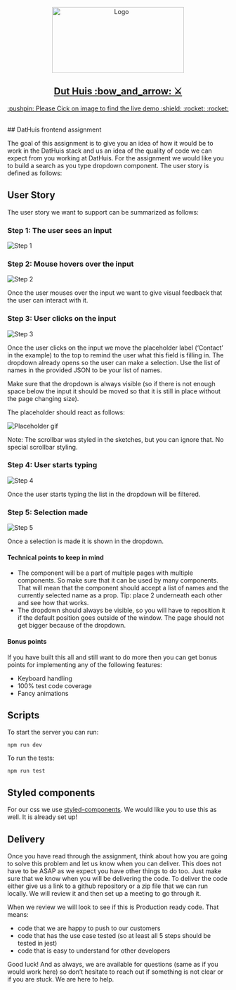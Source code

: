 <p align="center">
  <a href="https://dathuis-assigment.netlify.app/">
   <img src="https://www.vacaturevia.nl/wp-content/uploads/job-manager-uploads/company_logo_image/2018/03/dathuisLogo-ginny-1.png" alt="Logo" width="300" height="150">
<h2 align="center"> Dut Huis 	:bow_and_arrow: ⚔️</h2>
<p align="center"> :pushpin: Please  Cick on image to find the live demo 	:shield: :rocket:	:rocket: </p>
  </a>
  </br>
## DatHuis frontend assignment

The goal of this assignment is to give you an idea of how it would be to work in the DatHuis stack and us an idea of the quality of code we can expect from you working at DatHuis. For the assignment we would like you to build a search as you type dropdown component. The user story is defined as follows:

## User Story

The user story we want to support can be summarized as follows:

### Step 1: The user sees an input

![Step 1](https://user-images.githubusercontent.com/23367061/71768244-b9b94680-2f14-11ea-8e06-e9b81165f544.png)

### Step 2: Mouse hovers over the input

![Step 2](https://user-images.githubusercontent.com/23367061/71768523-043bc280-2f17-11ea-9e26-b28e5633ff3a.png)

Once the user mouses over the input we want to give visual feedback that the user can interact with it.

### Step 3: User clicks on the input

![Step 3](https://user-images.githubusercontent.com/23367061/71768592-afe51280-2f17-11ea-9071-0008d0e0e9d4.png)

Once the user clicks on the input we move the placeholder label (‘Contact’ in the example) to the top to remind the user what this field is filling in. The dropdown already opens so the user can make a selection. Use the list of names in the provided JSON to be your list of names.

Make sure that the dropdown is always visible (so if there is not enough space below the input it should be moved so that it is still in place without the page changing size).

The placeholder should react as follows:

![Placeholder gif](https://user-images.githubusercontent.com/23367061/71768642-339eff00-2f18-11ea-85f2-2a8ac2dfb8c0.gif)

Note: The scrollbar was styled in the sketches, but you can ignore that. No special scrollbar styling.

### Step 4: User starts typing

![Step 4](https://user-images.githubusercontent.com/23367061/71768597-bb383e00-2f17-11ea-83bf-4344fd81cd4e.png)

Once the user starts typing the list in the dropdown will be filtered.

### Step 5: Selection made

![Step 5](https://user-images.githubusercontent.com/23367061/71768605-c68b6980-2f17-11ea-89d1-75c64ea82ea3.png)

Once a selection is made it is shown in the dropdown.

#### Technical points to keep in mind

- The component will be a part of multiple pages with multiple components. So make sure that it can be used by many components. That will mean that the component should accept a list of names and the currently selected name as a prop. Tip: place 2 underneath each other and see how that works.
- The dropdown should always be visible, so you will have to reposition it if the default position goes outside of the window. The page should not get bigger because of the dropdown.

#### Bonus points

If you have built this all and still want to do more then you can get bonus points for implementing any of the following features:

- Keyboard handling
- 100% test code coverage
- Fancy animations

## Scripts

To start the server you can run:

`npm run dev`

To run the tests:

`npm run test`

## Styled components

For our css we use [styled-components](https://www.styled-components.com/). We would like you to use this as well. It is already set up!

## Delivery

Once you have read through the assignment, think about how you are going to solve this problem and let us know when you can deliver. This does not have to be ASAP as we expect you have other things to do too. Just make sure that we know when you will be delivering the code. To deliver the code either give us a link to a github repository or a zip file that we can run locally. We will review it and then set up a meeting to go through it.

When we review we will look to see if this is Production ready code. That means:

- code that we are happy to push to our customers
- code that has the use case tested (so at least all 5 steps should be tested in jest)
- code that is easy to understand for other developers

Good luck! And as always, we are available for questions (same as if you would work here) so don’t hesitate to reach out if something is not clear or if you are stuck. We are here to help.
